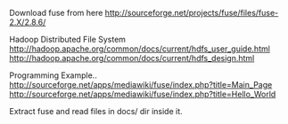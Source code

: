 Download fuse from here
http://sourceforge.net/projects/fuse/files/fuse-2.X/2.8.6/


Hadoop Distributed File System
http://hadoop.apache.org/common/docs/current/hdfs_user_guide.html
http://hadoop.apache.org/common/docs/current/hdfs_design.html

Programming Example..
http://sourceforge.net/apps/mediawiki/fuse/index.php?title=Main_Page
http://sourceforge.net/apps/mediawiki/fuse/index.php?title=Hello_World

Extract fuse and read files in docs/ dir inside it.